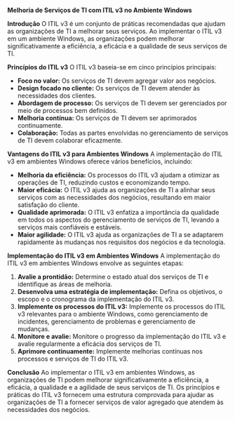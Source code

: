 **Melhoria de Serviços de TI com ITIL v3 no Ambiente Windows**

**Introdução**
O ITIL v3 é um conjunto de práticas recomendadas que ajudam as organizações de TI a melhorar seus serviços. Ao implementar o ITIL v3 em um ambiente Windows, as organizações podem melhorar significativamente a eficiência, a eficácia e a qualidade de seus serviços de TI.

**Princípios do ITIL v3**
O ITIL v3 baseia-se em cinco princípios principais:

* **Foco no valor:** Os serviços de TI devem agregar valor aos negócios.
* **Design focado no cliente:** Os serviços de TI devem atender às necessidades dos clientes.
* **Abordagem de processo:** Os serviços de TI devem ser gerenciados por meio de processos bem definidos.
* **Melhoria contínua:** Os serviços de TI devem ser aprimorados continuamente.
* **Colaboração:** Todas as partes envolvidas no gerenciamento de serviços de TI devem colaborar eficazmente.

**Vantagens do ITIL v3 para Ambientes Windows**
A implementação do ITIL v3 em ambientes Windows oferece vários benefícios, incluindo:

* **Melhoria da eficiência:** Os processos do ITIL v3 ajudam a otimizar as operações de TI, reduzindo custos e economizando tempo.
* **Maior eficácia:** O ITIL v3 ajuda as organizações de TI a alinhar seus serviços com as necessidades dos negócios, resultando em maior satisfação do cliente.
* **Qualidade aprimorada:** O ITIL v3 enfatiza a importância da qualidade em todos os aspectos do gerenciamento de serviços de TI, levando a serviços mais confiáveis e estáveis.
* **Maior agilidade:** O ITIL v3 ajuda as organizações de TI a se adaptarem rapidamente às mudanças nos requisitos dos negócios e da tecnologia.

**Implementação do ITIL v3 em Ambientes Windows**
A implementação do ITIL v3 em ambientes Windows envolve as seguintes etapas:

1. **Avalie a prontidão:** Determine o estado atual dos serviços de TI e identifique as áreas de melhoria.
2. **Desenvolva uma estratégia de implementação:** Defina os objetivos, o escopo e o cronograma da implementação do ITIL v3.
3. **Implemente os processos do ITIL v3:** Implemente os processos do ITIL v3 relevantes para o ambiente Windows, como gerenciamento de incidentes, gerenciamento de problemas e gerenciamento de mudanças.
4. **Monitore e avalie:** Monitore o progresso da implementação do ITIL v3 e avalie regularmente a eficácia dos serviços de TI.
5. **Aprimore continuamente:** Implemente melhorias contínuas nos processos e serviços de TI do ITIL v3.

**Conclusão**
Ao implementar o ITIL v3 em ambientes Windows, as organizações de TI podem melhorar significativamente a eficiência, a eficácia, a qualidade e a agilidade de seus serviços de TI. Os princípios e práticas do ITIL v3 fornecem uma estrutura comprovada para ajudar as organizações de TI a fornecer serviços de valor agregado que atendem às necessidades dos negócios.